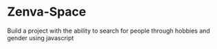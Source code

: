 Zenva-Space
===========

Build a project with the ability to search for people through hobbies and gender using javascript
